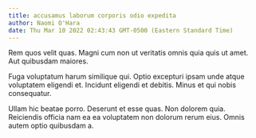 ```yaml
---
title: accusamus laborum corporis odio expedita
author: Naomi O'Hara
date: Thu Mar 10 2022 02:43:43 GMT-0500 (Eastern Standard Time)
---
```

Rem quos velit quas. Magni cum non ut veritatis omnis quia quis ut amet. Aut quibusdam maiores.

 Fuga voluptatum harum similique qui. Optio excepturi ipsam unde atque voluptatem eligendi et. Incidunt eligendi et debitis. Minus et qui nobis consequatur.

 Ullam hic beatae porro. Deserunt et esse quas. Non dolorem quia. Reiciendis officia nam ea ea voluptatem non dolorum rerum eius. Omnis autem optio quibusdam a.